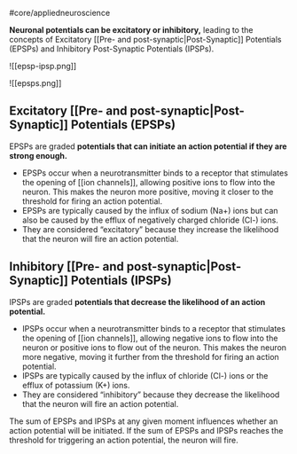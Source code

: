 #core/appliedneuroscience

**Neuronal potentials can be excitatory or inhibitory,** leading to the concepts of Excitatory [[Pre- and post-synaptic|Post-Synaptic]] Potentials (EPSPs) and Inhibitory Post-Synaptic Potentials (IPSPs).

![[epsp-ipsp.png]]

![[epsps.png]]

## Excitatory [[Pre- and post-synaptic|Post-Synaptic]] Potentials (EPSPs)

EPSPs are graded **potentials that can initiate an action potential if they are strong enough.**

- EPSPs occur when a neurotransmitter binds to a receptor that stimulates the opening of [[ion channels]], allowing positive ions to flow into the neuron. This makes the neuron more positive, moving it closer to the threshold for firing an action potential.
- EPSPs are typically caused by the influx of sodium (Na+) ions but can also be caused by the efflux of negatively charged chloride (Cl-) ions.
- They are considered “excitatory” because they increase the likelihood that the neuron will fire an action potential.

## Inhibitory [[Pre- and post-synaptic|Post-Synaptic]] Potentials (IPSPs)

IPSPs are graded **potentials that decrease the likelihood of an action potential.**

- IPSPs occur when a neurotransmitter binds to a receptor that stimulates the opening of [[ion channels]], allowing negative ions to flow into the neuron or positive ions to flow out of the neuron. This makes the neuron more negative, moving it further from the threshold for firing an action potential.
- IPSPs are typically caused by the influx of chloride (Cl-) ions or the efflux of potassium (K+) ions.
- They are considered “inhibitory” because they decrease the likelihood that the neuron will fire an action potential.

The sum of EPSPs and IPSPs at any given moment influences whether an action potential will be initiated. If the sum of EPSPs and IPSPs reaches the threshold for triggering an action potential, the neuron will fire.
